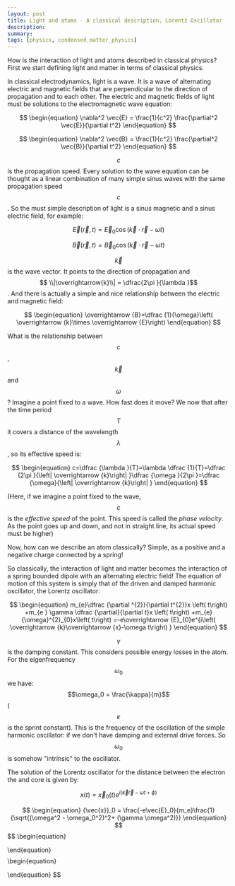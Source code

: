 ```yaml
---
layout: post
title: Light and atoms - A classical description, Lorentz Oscillator
description:
summary:
tags: [physics, condensed_matter_physics]
---
```


How is the interaction of light and atoms described in classical physics? First we start defining light and matter in terms of classical physics.

In classical electrodynamics, light is a wave. It is a wave of alternating electric and magnetic fields that are perpendicular to the direction of propagation and to each other. The electric and magnetic fields of light must be solutions to the electromagnetic wave equation:


$$
\begin{equation}
  \nabla^2 \vec{E} = \frac{1}{c^2} \frac{\partial^2 \vec{E}}{\partial t^2}
\end{equation}
$$

$$
\begin{equation}
  \nabla^2 \vec{B} = \frac{1}{c^2} \frac{\partial^2 \vec{B}}{\partial t^2}
\end{equation}
$$

$$c$$ is the propagation speed. Every solution to the wave equation can be thought as a linear combination of many simple sinus waves with the same propagation speed $$c$$. So the must simple description of light is a sinus magnetic and a sinus electric field, for example:

$$
\begin{equation}
  \vec{E}(\vec{r}, t) = \vec{E}_0 \cos{(\vec{k} \cdot \vec{r} - \omega t)}
\end{equation}
$$

$$
\begin{equation}
  \vec{B}(\vec{r}, t) = \vec{B}_0 \cos{(\vec{k} \cdot \vec{r} - \omega t)}
\end{equation}
$$

$$\vec{k}$$ is the wave vector. It points to the direction of propagation and $$ \\|\overrightarrow{k}\\| = \dfrac{2\pi }{\lambda }$$. And there is actually a simple and nice relationship between the electric and magnetic field:

$$
\begin{equation}
  \overrightarrow {B}=\dfrac {1}{\omega}\left( \overrightarrow {k}\times \overrightarrow {E}\right)
\end{equation}
$$

What is the relationship between $$c$$, $$\vec{k}$$ and $$\omega$$? Imagine a point fixed to a wave. How fast does it move? We now that after the time period $$T$$ it covers a distance of the wavelength $$\lambda$$, so its effective speed is:

$$
\begin{equation}
  c=\dfrac {\lambda }{T}=\lambda \dfrac {1}{T}=\dfrac {2\pi }{\left| \overrightarrow {k}\right| }\dfrac {\omega }{2\pi }=\dfrac {\omega}{\left| \overrightarrow {k}\right| }
\end{equation}
$$

(Here, if we imagine a point fixed to the wave, $$c$$ is the <em>effective speed</em> of the point. This speed is called the <em>phase velocity</em>. As the point goes up and down, and not in straight line, its actual speed must be higher)

Now, how can we describe an atom classically? Simple, as a positive and a negative charge connected by a spring!

So classically, the interaction of light and matter becomes the interaction of a spring bounded dipole with an alternating electric field! The equation of motion of this system is simply that of the driven and damped harmonic oscillator, the Lorentz oscillator:

$$
\begin{equation}
m_{e}\dfrac {\partial ^{2}}{\partial t^{2}}x \left( t\right) +m_{e  } \gamma \dfrac {\partial}{\partial t}x \left( t\right) +m_{e}{\omega}^{2}_{0}x\left( t\right) =-e\overrightarrow {E}_{0}e^{i\left( \overrightarrow {k}\overrightarrow {x}-\omega t\right) }
\end{equation}
$$

$$\gamma$$ is the damping constant. This considers possible energy losses in the atom. For the eigenfrequency $$\omega_0$$ we have: $$\omega_0 = \frac{\kappa}{m}$$ ($$\kappa$$ is the sprint constant). This is the frequency of the oscillation of the simple harmonic oscillator: if we don't have damping and external drive forces. So $$\omega_0 $$ is somehow "intrinsic" to the oscillator.

The solution of the Lorentz oscillator for the distance between the electron the and core is given by:

$$
\begin{equation}
  x \left( t\right) =\overrightarrow {x}_{0}\left( t\right) e^{i( \overrightarrow {k}\overrightarrow {r}-\omega t + \phi)}
\end{equation}
$$

$$
\begin{equation}
{\vec{x}}_0 = \frac{-e\vec{E}_0}{m_e}\frac{1}{\sqrt{(\omega^2 - \omega_0^2)^2+ (\gamma \omega^2)}}
\end{equation}
$$
$$
\begin{equation}

\end{equation}
$$
$$
\begin{equation}

\end{equation}
$$
